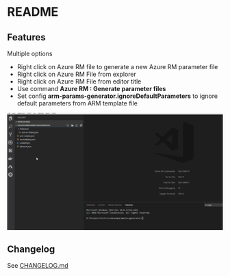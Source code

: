 # README

## Features

Multiple options

* Right click on Azure RM file to generate a new Azure RM parameter file
* Right click on Azure RM File from explorer
* Right click on Azure RM File from editor title
* Use command **Azure RM : Generate parameter files**
* Set config **arm-params-generator.ignoreDefaultParameters** to ignore default parameters from ARM template file

![demo.gif](demo.gif)

## Changelog

See [CHANGELOG.md](CHANGELOG.md)